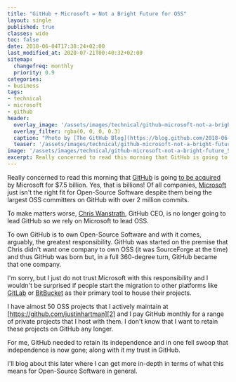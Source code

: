 ```yaml
---
title: "GitHub + Microsoft = Not a Bright Future for OSS"
layout: single
published: true
classes: wide
toc: false
date: 2018-06-04T17:38:24+02:00
last_modified_at: 2020-07-21T00:40:32+02:00
sitemap: 
  changefreq: monthly
  priority: 0.9
categories:
- business
tags:
- technical
- microsoft
- github
header:
  overlay_image: '/assets/images/technical/github-microsoft-not-a-bright-future.jpg'
  overlay_filter: rgba(0, 0, 0, 0.3)
  caption: "Photo by [The GitHub Blog](https://blog.github.com/2018-06-04-github-microsoft/), modified by me."
  teaser: '/assets/images/technical/github-microsoft-not-a-bright-future_580x300.jpg'
image: '/assets/images/technical/github-microsoft-not-a-bright-future_580x300.jpg'
excerpt: Really concerned to read this morning that GitHub is going to be acquired by Microsoft for $7.5 billion. Yes, that is billions!
---
```

Really concerned to read this morning that [GitHub][3] is going [to be acquired][4] by Microsoft for $7.5 billion. Yes, that is billions! Of all companies, [Microsoft][5] just isn't the right fit for Open-Source Software despite them being the largest OSS committers on GitHub with over 2 million commits.

To make matters worse, [Chris Wanstrath][1], GitHub CEO, is no longer going to lead GitHub so we rely on Microsoft to lead OSS.

To own GitHub is to own Open-Source Software and with it comes, arguably, the greatest responsibility. GitHub was started on the premise that Chris didn't want one company to own OSS (it was SourceForge at the time) and thus GitHub was born but, in a full 360-degree turn, GitHub became that one company.

I'm sorry, but I just do not trust Microsoft with this responsibility and I wouldn't be surprised if people start the migration to other platforms like [GitLab][6] or [BitBucket][7] as their primary tool to house their projects.

I have almost 50 OSS projects that I actively maintain at [https://github.com/justinhartman][2] and I pay GitHub monthly for a range of private projects that I host with them. I don't know that I want to retain these projects on GitHub any longer.

For me, GitHub needed to retain its independence and in one fell swoop that independence is now gone; along with it my trust in GitHub.

I'll blog about this later where I can get more in-depth in terms of what this means for Open-Source Software in general.

[1]: https://github.com/defunkt
[2]: https://github.com/justinhartman
[3]: https://blog.github.com/2018-06-04-github-microsoft/
[4]: https://news.microsoft.com/2018/06/04/microsoft-to-acquire-github-for-7-5-billion/
[5]: https://blogs.microsoft.com/blog/2018/06/04/microsoft-github-empowering-developers/
[6]: https://gitlab.com/
[7]: https://bitbucket.org/product
